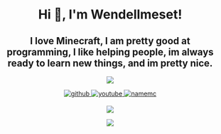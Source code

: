<h1 align="center">Hi 👋, I'm Wendellmeset!</h1>
<h2 align="center">I love Minecraft, I am pretty good at programming, I like helping people, im always ready to learn new things, and im pretty nice.</h2>
<p align="center"> <img src="https://komarev.com/ghpvc/?username=wendellmeset"</p>
<div align="center">
<a href="https://github.com/wendellmeset" target="_blank">
<img src=https://img.shields.io/badge/github-%2324292e.svg?&style=for-the-badge&logo=github&logoColor=white alt=github style="margin-bottom: 5px;" />
</a>
<a href="https://www.youtube.com/channel/UCu5GW5hus3ExBzEfM-9rMSg" target="_blank">
<img src=https://img.shields.io/badge/youtube-%23EE4831.svg?&style=for-the-badge&logo=youtube&logoColor=white alt=youtube style="margin-bottom: 5px;" />
</a>  
<a href="https://namemc.com/profile/wendellmeset.1" target="_blank">
<img src=https://img.shields.io/badge/namemc-%23EE4831.svg?&style=for-the-badge&logo=namemc alt=namemc style="margin-bottom: 5px;" />
  </a>
</div>
<p align="center"><img align="center" src="https://github-readme-stats.vercel.app/api/top-langs/?username=wendellmeset&layout=compact&theme=dark"></p>
<p align="center"><img align="center" src="https://github.com/wendellmeset/wendellmeset/blob/main/images/wink-wink.gif"></p>
